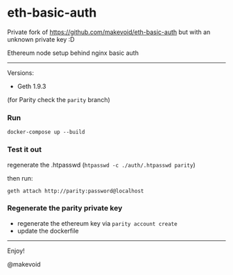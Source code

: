 # eth-basic-auth

Private fork of https://github.com/makevoid/eth-basic-auth but with an unknown private key :D

Ethereum node setup behind nginx basic auth

---

Versions:

- Geth 1.9.3

(for Parity check the `parity` branch)


### Run

    docker-compose up --build


### Test it out

regenerate the .htpasswd (`htpasswd -c ./auth/.htpasswd parity`)

then run:

    geth attach http://parity:password@localhost


### Regenerate the parity private key

- regenerate the ethereum key via `parity account create`
- update the dockerfile

<!--
### Deploy it

- run deploy.rb (soon)  -->

---

Enjoy!

@makevoid
